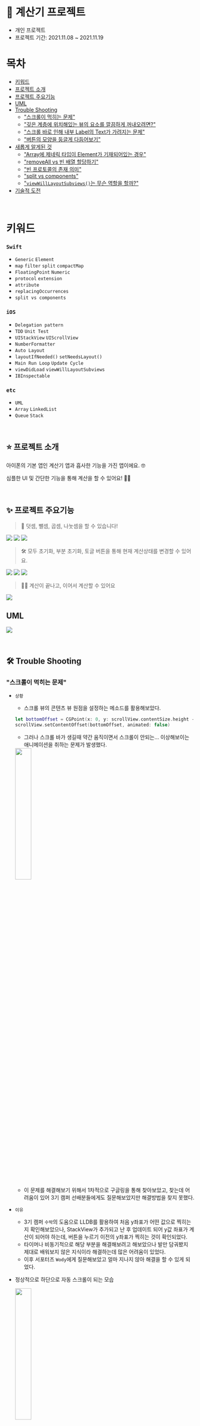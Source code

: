 
# 🧮 계산기 프로젝트

* 개인 프로젝트
* 프로젝트 기간: 2021.11.08 ~ 2021.11.19

# 목차

- [키워드](#키워드)
- [프로젝트 소개](#%EF%B8%8F-프로젝트-소개)
- [프로젝트 주요기능](#-프로젝트-주요기능)
- [UML](#uml)
- [Trouble Shooting](#-trouble-shooting)
    + ["스크롤이 먹히는 문제"](#스크롤이-먹히는-문제)
    + ["깊은 계층에 위치해있는 뷰의 요소를 깔끔하게 꺼내오려면?"](#깊은-계층에-위치해있는-뷰의-요소를-깔끔하게-꺼내오려면)
    + ["스크롤 바로 인해 내부 Label의 Text가 가려지는 문제"](#스크롤-바로-인해-내부-label의-text가-가려지는-문제)
    + ["버튼의 모양을 둥글게 다듬어보기"](#버튼의-모양을-둥글게-다듬어보기)
- [새롭게 알게된 것](#-새롭게-알게된-것)
    + ["Array에 제네릭 타입이 Element가 기재되어있는 경우"](#array에-제네릭-타입이-element가-기재되어있는-경우)
    + ["removeAll vs 빈 배열 할당하기"](#removeall-vs-빈-배열-할당하기)
    + ["빈 프로토콜의 존재 의미"](#빈-프로토콜의-존재-의미)
    + ["split vs components"](#split-vs-components)
    + ["`viewWillLayoutSubviews()`는 무슨 역할을 할까?"](#viewwilllayoutsubviews는-무슨-역할을-할까)
- [기술적 도전](#-기술적-도전)

</br>

# 키워드

### `Swift`

- `Generic` `Element`
- `map` `filter` `split` `compactMap`
- `FloatingPoint` `Numeric`
- `protocol` `extension`
- `attribute`
- `replacingOccurrences`
- `split vs components`

### `iOS`

- `Delegation pattern` 
- `TDD` `Unit Test`
- `UIStackView` `UIScrollView`
- `NumberFormatter`
- `Auto Layout`
- `layoutIfNeeded()` `setNeedsLayout()`
- `Main Run Loop` `Update Cycle`
- `viewDidLoad` `viewWillLayoutSubviews`
- `IBInspectable`

### `etc`

- `UML`
- `Array` `LinkedList`
- `Queue` `Stack`

</br>

## ⭐️ 프로젝트 소개

아이폰의 기본 앱인 계산기 앱과 흡사한 기능을 가진 앱이에요. 🤓

심플한 UI 및 간단한 기능을 통해 계산을 할 수 있어요! 💪🏻

</br>

## ✨ 프로젝트 주요기능

> 🧮 덧셈, 뺄셈, 곱셈, 나눗셈을 할 수 있습니다! 

<img src="https://i.imgur.com/T5a0loL.gif"> <img src="https://i.imgur.com/a6VCYO6.gif"> <img src="https://i.imgur.com/Q9tqGIN.gif">

> 🛠 모두 초기화, 부분 초기화, 토글 버튼을 통해 현재 계산상태를 변경할 수 있어요.

<img src="https://i.imgur.com/XUcUiip.gif"> <img src="https://i.imgur.com/JA0Qm6O.gif"> <img src="https://i.imgur.com/wkZ9NGe.gif">

> ✍🏻 계산이 끝나고, 이어서 계산할 수 있어요

<img src="https://i.imgur.com/c6oBGvZ.gif">

</br>

## UML

![](https://i.imgur.com/XBotKoP.png)

</br>

## 🛠 Trouble Shooting

### "스크롤이 먹히는 문제"

- `상황`
    - 스크롤 뷰의 콘텐츠 뷰 원점을 설정하는 메소드를 활용해보았다.
    
    ```swift
    let bottomOffset = CGPoint(x: 0, y: scrollView.contentSize.height - scrollView.bounds.height + scrollView.contentInset.bottom)
    scrollView.setContentOffset(bottomOffset, animated: false)
    ```
    
    - 그러나 스크롤 바가 생길때 약간 움직이면서 스크롤이 안되는... 이상해보이는 애니메이션을 취하는 문제가 발생했다.

    <img src="https://i.imgur.com/v4OYFOe.gif" width=30%>
    
    - 이 문제를 해결해보기 위해서 1차적으로 구글링을 통해 찾아보았고, 찾는데 어려움이 있어 3기 캠퍼 선배분들에게도 질문해보았지만 해결방법을 찾지 못했다.
- `이유`
    - 3기 캠퍼 `수박`의 도움으로 LLDB를 활용하여 처음 y좌표가 어떤 값으로 찍히는지 확인해보았으나, StackView가 추가되고 난 후 업데이트 되어 y값 좌표가 계산이 되어야 하는데, 버튼을 누르기 이전의 y좌표가 찍히는 것이 확인되었다.
    - 타이머나 비동기적으로 해당 부분을 해결해보려고 해보았으나 발만 담궈봤지 제대로 배워보지 않은 지식이라 해결하는데 많은 어려움이 있었다.
    - 이후 서포터즈 `Wody`에게 질문해보았고 얼마 지나지 않아 해결을 할 수 있게 되었다.
- 정상적으로 하단으로 자동 스크롤이 되는 모습

    <img src="https://i.imgur.com/uUW8GWB.gif" width=30%>

- `layoutIfNeeded()`라는 메소드를 활용하여 해결하게 되었다. 이 메소드는 `setNeedsLayout()`과 같이 수동으로 layoutSubviews를 예약하는 행위이지만 해당 예약을 바로 실행시키는 동기적으로 작동하는 메소드다. update cycle이 올 때 까지 기다려 layoutSubviews를 호출시키는 것이 아니라 그 즉시 layoutSubviews를 발동시키는 메소드다.
- 만일 main run loop에서 하나의 View가 setNeedsLayout을 호출하고 그 다음 layoutIfNeeded를 호출한다면 layoutIfNeeded는 그 즉시 View의 값이 재계산되고 화면에 반영하기 때문에 setNeedsLayout이 예약한 layoutSubviews 메소드는 update cycle에서 반영해야할 변경된 값이 존재하지 않기 때문에 호출되지 않는다.
- 이러한 동작 원리로 `layoutIfNeeded()`는 그 즉시 값이 변경되어야 하는 애니메이션에서 많이 사용된다고 한다.
- `해결`
    - 따라서 스크롤뷰의 원점에 대한 콘텐츠뷰의 오프셋 설정을 해주기 전에 `layoutIfNeeded()` 메소드를 호출하여 layout을 업데이트 하고 setContentOffset을 설정해주었더니 해당 문제에 대해서 해결되었다.
    
 ### "깊은 계층에 위치해있는 뷰의 요소를 깔끔하게 꺼내오려면?"

- `상황` **스택뷰 > 스택뷰 > 레이블** 계층을 가진 부분에서 레이블의 텍스트를 꺼내려면 `arrangedSubviews`를 `이중 for문`을 돌면서 가져와야 하는 상황이 마음에 안들었다.
    
    ```swift
    extension UIStackView {
        var toString: String {
            var inputValues = [String]()
                    self.arrangedSubviews.forEach{ view in
                let subview = view as? UIStackView
                subview?.arrangedSubviews.forEach{ view in
                    let label = view as? UILabel
                    guard let input = label?.text else {
                        return
                    }
                    inputValues.append(input.replacingOccurrences(of: ",", with: ""))
                }
            }
            return inputValues.joined(separator: " ")
        }
    }
    ```
    
- `해결방향` 리뷰어 엘림에게 조언을 구해서 `스택뷰 > 커스텀뷰` 계층을 가질 수 있도록 커스텀뷰 만들기에 도전해보았다.
- `결과`
    
    ```swift
    extension UIStackView {
        var toString: String {
            var inputValues = [String]()
            self.arrangedSubviews.forEach { view in
                guard let formualStackView = view as? FormulaStackView else {
                    return
                }
                inputValues.append(contentsOf: formualStackView.element)
            }
            return inputValues.joined(separator: " ")
        }
    }
    ```
    
- `FormulaStackView`라는 커스텀 뷰를 만들어 줌으로써 이중 for문을 돌던 문제도 해결이 되었고, ViewController에서 스택뷰 내부에 `Label을 추가`해주는 부분도 커스텀뷰 내부에서 해결할 수 있게되었다.

### "스크롤 바로 인해 내부 Label의 Text가 가려지는 문제"

<img src="https://user-images.githubusercontent.com/49546979/142418073-e9de7219-2754-482e-9f7d-ad3f77633c48.png" width=30%>

- `상황` 계산내역이 쌓여서 스크롤바가 생기는 문제로 스크롤을 진행할 시 글씨가 가려지는 문제가 있었다.
- `해결방향` 스크롤바를 가릴 수 있는 방법이 없는지 구글링을 통해서 찾아보았다.
- `결과`
- 찾아보니 인터페이스 빌더에서도 설정을 해줄 수도 있고 코드로도 해당 문제를 해결할 수 있었다.
    - 코드로 설정하기
        
        ```swift
        scrollView.showsHorizontalScrollIndicator = false
        scrollView.showsVerticalScrollIndicator = false
        ```
        
        - 인터페이스 빌더에서 없애기
        
        ![https://i.imgur.com/rOkoBw3.png](https://i.imgur.com/rOkoBw3.png)
        
        위 사진에서 체크를 풀어주면 된다.
        

### "버튼의 모양을 둥글게 다듬어보기"

`상황` 엘림에게 버튼을 둥글게 만들어보는 도전과제를 받게되어 해결해보기로 하였다.

`시도-1`  처음에는 버튼 자체가 코드가 아닌 스토리보드에서 생성된 버튼이라서 인터페이스 빌더로 해결해보고자 하였다.

```swift
    extension UIView {
        @IBInspectable var cornerRadius: CGFloat {
            get {
                return layer.cornerRadius
            }
            set {
                layer.cornerRadius = newValue
                layer.masksToBounds = newValue > 0
            }
        }
    }
```

- 그러나 이 방법으로는 버튼의 cornerRadius를 직접 대입해주는 방식(하드코딩)이기 때문에 디바이스가 다를 경우 내가 원하는 결과를 얻기에는 힘들다고 판단되었다. 그래서 코드로 해볼 수 있는 방법을 찾아 해결해보았다.

`시도-2` 

```swift
    override func viewWillLayoutSubviews() {
        super.viewWillLayoutSubviews()
        calculatorButtons.forEach { button in
            button.layer.cornerRadius = button.layer.frame.size.width / 2
        }
    }
```

- 버튼의 너비 / 2를 해서 cornerRadius를 설정해준 코드다. 이때 `viewWillLayoutSubviews` 메소드를 써준다.

`시도-3, 그리고 해결` 

- 버튼의 IBOutlet에 didSet을 줄 수도 있었지만 아래와 같은 문제 때문에 해당 방법은 불가능 했다.
    
   ![](https://i.imgur.com/TGNgcJQ.png)
    
- 디버깅을 해보니 `viewWillLayoutSubviews` 메소드가 호출되는 시점에 레이아웃이 갱신되어 버튼의 너비가 바뀌고 있었다.
(디바이스는 아이폰 SE 기준이다. SE 이상 디바이스에서는 없던 문제였다.)
IBOutlet의 didSet은 `viewDidLoad가 호출되기 전`에 호출되므로 적절하지 못한 방법이였다.
- 따라서 최소한으로 적게 호출되는 `updateViewConstraints`메소드를 활용하여 해당 문제를 해결하였다.
    
    ```swift
    func setupButtons() {
        calculatorButtons.forEach { button in
            button.layoutIfNeeded()
            button.layer.cornerRadius = button.layer.bounds.width / 2
        }
    }
    
    override func updateViewConstraints() {
        super.updateViewConstraints()
        setupButtons()
    }
    ```
    
- updateViewConstraints에 버튼셋팅 메소드를 호출하고있고, for문 내부에서 버튼마다 `layoutIfNeeded`를 호출하여 레이아웃을 갱신하고 이후 cornerRadius 값을 대입해주고있다.
- 레이아웃을 갱신하는 이유는 갱신하지 않으면 위 디버깅시 발견하였던 최종 레이아웃이 아니라 임의로 잡혀있던 frame값으로 계산을 하기 때문에 아래처럼 찌그러진 원이 나온다.
    
   ![](https://i.imgur.com/7Qr05cE.png)
    
`결론`

- viewDidLoad에서 frame사이즈가 정확하지 않을 수 있다. 해당 함수는 뷰는 로드됐다고 확인할 수 있지만, 배치가 됐다고 할수는 없다. 따라서 위와 같은 현상은 viewDidLoad에서 임의로 잡혔던 frame값이 `viewWillLayoutSubviews`가 호출하면서 하위 뷰가 배치되고 이후 값이 변했다고 볼 수 있겠다. 따라서 하위뷰가 배치가 되고나서 버튼의 레이아웃을 잡아줘야 해결이 가능했던 것이다.

### 여기서 의문점이 드는 것은 다른 디바이스들은 상관없는데 왜 SE에서만 버튼의 크기가 줄어드는 것일까?

- 3기 캠퍼 `수박` 의 도움으로 해당 의문점을 풀 수 있었다.

![https://i.imgur.com/MiyseWl.png](https://i.imgur.com/MiyseWl.png)

- HIG에서 장치들의 치수를 확인해서 세로를 보면 200~300정도 차이가 나는 것을 확인할 수 있다.
사진에서도 볼 수 있듯이 세로 크기가 엄청 차이난다.
따라서 작아진 디바이스에 오토 레이아웃을 충족하기 위해 버튼의 크기를 줄일 수 밖에 없다는 추측이 가능해졌다.
- 이러한 사실을 증명해낼 수도 있다. 직접 레이아웃을 다 계산하여 치수와 맞는지 확인할 수도 있지만... 나중에 시도해봐야겠다. 😇

</br>

## 🔥 새롭게 알게된 것

### "Array에 제네릭 타입이 Element가 기재되어있는 경우"
- `상황` 자료구조를 공부하다가 제네릭을 사용한 예제 코드들을 살펴보니 `<T>`로 작성되어있는 경우가 있고, `<Element>`를 사용한 경우가 있는데 둘의 차이가 궁금해졌다. 
    
![](https://i.imgur.com/POuRbFM.png)
    
- `이유` 공식문서 Generic 부분에서 `Naming Type Parameters` 부분을 살펴보니 이름이 없는 것과 이름이 있는 Element는 차이가 없지만 파라미터와 타입 사이의 관계를 가지고 있을때 명확함을 주기 위해 사용한다고 한다. 그러나 관계가 없는 상황에서는 `T`, `U`, `V` 를 주로 사용한다고 한다. 
- `해결` Array와 마찬가지로 Queue나 LinkedList도 요소들이 서로 관계가 있다고 생각하여, 타입 내부에 제네릭 타입`<T>`을 Element라고 명시해주었다. 

### "removeAll vs 빈 배열 할당하기"

- `상황` 리뷰어 엘림에게 removeAll과 빈배열을 할당하는 것이 어떤 차이가 있냐고 질문을 받았는데 어떤 차이가 있는지 모르겠다.
- `이유` Swift github를 통해 removeAll 동작 방식을 한번 살펴보게 되었다.

![image](https://user-images.githubusercontent.com/75905803/141038635-c62fdf49-0118-4eaa-a035-9386a55d165c.png)

![image](https://user-images.githubusercontent.com/75905803/141038660-bc3d1d3f-388d-445d-bca2-1561e2aa3333.png)

- `해결` 살펴보니 파라미터 기본값을 따로 ture로 설정해주지 않는다면 빈 Array를 초기화해주는 동작을 하고 있었다. 따라서 빈 배열과 removeAll는 큰차이가 없는 것으로 결론이 났다.

### "빈 프로토콜의 존재 의미"

* `상황` STEP 1을 진행할 때 빈 프로토콜을 구현해두라는 부분에서 잘 이해가 가지 않았다.
* `이유` 알고보니 CalculateItem은 `Queue에서 다루는 요소`가 준수해야했던 프로토콜이였다.
* `해결` STEP 2를 진행하게 되면서 해당 프로토콜의 역할을 잘 이해할 수 있었고, 덕분에 빈 프로토콜의 용도에 대해서 알게되었다.

### "split vs components"

- `상황` 엘림에게 질문을 받았는데 내가 알고있던 차이점은 반환타입 뿐이였다.
- `이유` 반환타입 말고도 다른 차이점도 있었던게 생각나서 정리해보았다.
- `해결`
- `import 여부`
    - split은 swift 표준 라이브러리에 속해있다.
    - components는 Foundation 프레임워크에 속해있어 import하여 사용할 수 있다.
- `파라미터`
    - split(separator: Character, maxSplits: Int = Int.max, omittingEmptySubsequences: Bool = true)
    - components(separatedBy separator: String)
- `공백으로 처리할 때의 다른 결과`
    ```swift
    let str = "My name is Sudhir " // trailing space
    
        str.split(separator: " ")
        // ["My", "name", "is", "Sudhir"]
    
        str.components(separatedBy: " ")
        // ["My", "name", "is", "Sudhir", ""] ← Additional empty string
    ```
    둘다 동일한 결과가 나오게 하려면 split의 파라미터 `omittingEmptySubsequences`를 false로 옵션을 따로 줘야 가능하다.
    ```swift
    str.split(separator: " ", omittingEmptySubsequences: false)
        // ["My", "name", "is", "Sudhir", ""]
    ```
- `반환타입의 차이`
    - split -> [Substring]
    - components -> [String]
- `성능 차이` 
    반환타입에서 볼 수 있듯 `split`은 원본 문자열을 참조(SubString)하고 있기 때문에, 새 문자열을 할당하지 않는다.따라서 split이 components보다 성능측면에서 빠르다고 볼 수 있다.
    
    > Substring이란?원본 문자열의 메모리를 공유한다.값을 읽기만 할 때는 원본메모리를 공유하고, 값을 변경하는 시점에만 새로운 메모리가 생성된다.
    
    Substring은 주로 문자열을 처리할 때 메모리를 절약하기 위해서 쓰이는 타입으로 알고있다!

### "`viewWillLayoutSubviews()`는 무슨 역할을 할까?"

- 뷰의 바운드가 최종적으로 결정되는 최초 시점
- 제약이나 오토레이아웃을 사용하지 않았다면, 서브뷰의 레이아웃을 업데이트하기 적합한 시점이다.
- 여러번 중복으로 호출될 수 있다.
    - ex) 메인뷰의 서브뷰가 로드되는 경우
- 메소드를 알아보고 엘림의 피드백을 받고 다시 디버깅을 해보니 `버튼이 클릭이 되는 시점`마다 해당 메소드가 호출이 되고있었다.  cornerRadius를 잡아주는 for문이 버튼이 누를때마다 실행되고 있었던 것이다. 즉 SubView의 레이아웃을 잡아주기에는 적절치 못한 메소드였다.

</br>

## 💪🏻 기술적 도전

### Delegate Pattern

* MVC 구조로 인해 뚱뚱해진 ViewController를 다이어트 시켜주기 위해 Delegate 패턴을 사용하게 되었습니다.
* 비즈니스 로직 부분을 별도의 타입으로 만들어 책임을 나누어주어 ViewController의 코드 가독성이 높아지고, 역할 또한 명확히 나누어졌습니다.

[![top](https://img.shields.io/badge/top-%23000000.svg?&amp;style=for-the-badge&amp;logo=Acclaim&amp;logoColor=white&amp;)](#-계산기-프로젝트)

<details>
<summary>[학습 기록 흔적]</summary>
<div markdown="1">

# 목차
- [STEP 1 : Queue **타입 구현**](#step-1--queue-타입-구현)
    + [고민했던 것](#1-1-고민했던-것)
    + [의문점](#1-2-의문점)
    + [Trouble Shooting](#1-3-trouble-shooting)
    + [배운 개념](#1-4-배운-개념)
    + [PR 후 개선사항](#1-5-pr-후-개선사항)
- [STEP 2 : 계산 타입 및 주변 타입 구현](#step-2--계산-타입-및-주변-타입-구현)
    + [고민했던 것](#2-1-고민했던-것)
    + [의문점](#2-2-의문점)
    + [Trouble Shooting](#2-3-trouble-shooting)
    + [배운 개념](#2-4-배운-개념)
    + [PR 후 개선사항](#2-5-pr-후-개선사항)
- [STEP 3 : 계산기 UI 연동](#step-3--계산기-ui-연동)
    + [고민했던 것](#3-1-고민했던-것)
    + [의문점](#3-2-의문점)
    + [Trouble Shooting](#3-3-trouble-shooting)
    + [배운 개념](#3-4-배운-개념)
    + [PR 후 개선사항](#3-5-pr-후-개선사항)

# STEP 1 : **Queue 타입 구현**
- 자료구조 Queue 타입을 구현합니다.

# UML

![](https://i.imgur.com/pwLcl0n.jpg)

[![top](https://img.shields.io/badge/top-%23000000.svg?&amp;style=for-the-badge&amp;logo=Acclaim&amp;logoColor=white&amp;)](#목차-1)

## 1-1 고민했던 것
- Queue를 DoubleStack과 LinkedList를 이용하여 두가지를 구현해보았다. 배열로도 구현할 수 있지만 enqueue 작업이 시간복잡도가 O(1)이 걸려서 비효율적이다. 
- Generic타입을 사용할 때 Element로 명시해주었다. 이유는 T로 명시해줄 수도 있지만 어떤 타입이 들어갈지 명확하지 않기 때문에 좀더 직관적으로 보일 수 있도록 요소라는 뜻을 담은 Element를 명시했다. 

## 1-2 의문점
- Queue를 배열로 구현해도 괜찮을까? 
- Array에 제네릭 타입은 어째서 Element일까? 
- removeAll과 빈 배열을 할당하는 것과 차이점이 뭘까?

## 1-3 Trouble Shooting

### 1. Array에 제네릭 타입이 Element가 기재되어있는 경우
- `상황` 자료구조를 공부하다가 제네릭을 사용한 예제 코드들을 살펴보니 `<T>`로 작성되어있는 경우가 있고, `<Element>`를 사용한 경우가 있는데 둘의 차이가 궁금해졌다. 
    
![](https://i.imgur.com/POuRbFM.png)
    
- `이유` 공식문서 Generic 부분에서 `Naming Type Parameters` 부분을 살펴보니 이름이 없는 것과 이름이 있는 Element는 차이가 없지만 파라미터와 타입 사이의 관계를 가지고 있을때 명확함을 주기 위해 사용한다고 한다. 그러나 관계가 없는 상황에서는 `T`, `U`, `V` 를 주로 사용한다고 한다. 
- `해결` Array와 마찬가지로 Queue나 LinkedList도 요소들이 서로 관계가 있다고 생각하여, 타입 내부에 제네릭 타입`<T>`을 Element라고 명시해주었다. 
### 2. removeAll vs 빈 배열 할당하기

- `상황` 엘림에게 removeAll과 빈배열을 할당하는 것이 어떤 차이가 있냐고 질문을 받았는데 어떤 차이가 있는지 모르겠다.
- `이유` Swift github를 통해 removeAll 동작 방식을 한번 살펴보게 되었다.

![image](https://user-images.githubusercontent.com/75905803/141038635-c62fdf49-0118-4eaa-a035-9386a55d165c.png)

![image](https://user-images.githubusercontent.com/75905803/141038660-bc3d1d3f-388d-445d-bca2-1561e2aa3333.png)

- `해결` 살펴보니 파라미터 기본값을 따로 ture로 설정해주지 않는다면 빈 Array를 초기화해주는 동작을 하고 있었다. 따라서 빈 배열과 removeAll는 큰차이가 없는 것으로 결론이 났다.

## 1-4 배운 개념
- Element의 용도
- 자료구조 (`Array`, `LinkedList`, `Queue`, `Stack`)
- 알고리즘의 시간도와 Big-O
- removeAll과 빈 배열을 할당하는 것은 큰 차이가 없다.

## 1-5 PR 후 개선사항

- 불필요한 import 제거
- 추가적으로 attribute에 대해서 공부해보기.
- 짧은 return문이라도 줄바꿈 해주는 것이 디버깅 시 유용하다.
- 메서드 탈출하는 부분은 보통 if보다는 guard를 주로 사용하는 것이 적절한 것 같다.

[![top](https://img.shields.io/badge/top-%23000000.svg?&amp;style=for-the-badge&amp;logo=Acclaim&amp;logoColor=white&amp;)](#목차-1)

# STEP 2 : 계산 타입 및 주변 타입 구현

- 계산 타입을 구현합니다.

## 2-1 고민했던 것

이번 스텝 진행을 위해 저와 고민을 나눠주셨던 캠퍼분들에게 감사의 인사를 드립니다.

---

- 주어진 UML을 보며 타입이 어떤 역할을 하는지 유추하면서 정리해보았다.

### ExpressionParser

- 사용자의 입력값을 검사해서 연산자와 피연산자를 담는 Formula를 만드는 타입
    - `componentsByOperators`
        - input을 받아서 숫자만 뽑아오는 메소드
    - `parse`
        - 사용자 입력을 받아서 Formula를 반환하는 메소드

### extension String

- `split(with:)`
    - target을 기준으로 문자열을 잘라 배열로 반환하는 메소드
    예시) "12 + 3.1" → ["12", "+", "3.1"]

### Formula

- 연산자큐와 피연산자큐를 담고, 결과(`result()`)를 내는 타입

### Operator

- 연산자와 계산 메소드가 있는 타입

---

### split의 로직에 관한 다양한 고민

- 첫번째는 split을 확장한다는 의미 자체가 `기존 split과의 기능이 다르다고 생각`이 들었다. 그래서 `target과 함께 자르는 것`인가? 라는 생각이 들었다. 연산자와 Double 타입으로 변환할 수 있는 숫자가 함께 배열로 반환되어 Formula를 반환해주는 로직을 생각해보았다.
- 위에서 생각한 로직으로 먼저 돌아가게끔 구현을 해보았더니 **target을 안쓰게 되었다**. 먼저 고려했던 것은 숫자, 연산자가 여러개가 들어온다는 가정하에 구현했기 때문이다. target이 안쓰이는 것이 너무 찝찝하여 여러 캠퍼분들과 같이 고민을 나누어보았다.
- 많은 고민들 끝에 버튼을 누를 때 숫자와 연산자를 구분할 수 있는 `특정 문자열을 임의로 넣어 문자열을 만들 수 있겠다는 생각`을 **공유**받았다. (chacha 고맙습니다...😭) 그래서 연산자를 누를 때 마다 `앞 뒤로 공백이 추가되는 로직`이 떠올라서 그대로 옮겨서 작성해보았다.
- 그러나 Operator 타입이 `Character`인 부분과 `CaseIterable 프로토콜`을 채택한 것을 보았을 때 이것을 split을 할 때 사용하지 않을까? 라는 의문이 또 생겼다. 사실 공백을 추가해서 잘라줄 수도 있겠지만 `하드코딩`이라는 생각이 먼저 들었다. 이후 Operator의 rawValue를 이용하여 split을 구현해볼까 고민해보았지만.. 일단 target의 타입이 배열이 아닌 부분과 allcases를 사용해서 rawValue를 뽑아올 수 없는 점 때문에 해당 의문점은 해결하지 못하였다.

### dequeue할 때 옵셔널바인딩을 할 것인지? 에러처리를 할 것인지?

- 원래는 dequeue를 할 때 nil이 반환 되게끔 구현을 하였었는데, 일일히 옵셔널 바인딩 처리 해주면 지저분해지겠다는 생각이 들어서 해당 로직을 에러를 던지는 로직으로 바꾸어주었다. 이후에도 계속 코드가 더럽다고 느껴져서 다시 고민해보다가... `nil이 반환하게끔 재수정`을 해주고 `result` 부분을 새로 작성해보았다.

### parse에서 Double배열과 Operator배열을 nil 체크 후 반환해주기

- 처음에는 compactMap의 로직을 참고하여 `filter`와 `map`을 이용하여 nil 체크를 하여 변환해주었었는데, 그럴 필요 없이 `compactMap`을 사용하면 될 것 같네? 라는 생각이 들어서 수정해주었다.

### 기존에 구현해주었던 Model의 이니셜라이저 추가

- STEP 1에서 구현해줄 때에는 이니셜라이저를 구현해주지 않았었는데, STEP 2를 구현하다보니 이니셜라이저를 통한 초기화를 해주어야 하는 순간이 오게되어 이니셜라이저를 모두 구현해주었다.

## 2-2 의문점

- split(with:) 메소드의 역할이 정확히 뭘까?
- dequeue시 옵셔널바인딩 vs 에러핸들링
- NaN은 어떤 시점에 발생하는 걸까?
- `componentsByOperators` 메서드명이 동사가 없는 것 같다. 적절한 걸까?

## 2-3 Trouble Shooting

### 1. 빈 프로토콜의 존재 의미가 뭘까?

- `상황`  STEP 1을 진행할 때 빈 프로토콜을 구현해두라는 부분에서 잘 이해가 가지 않았다.
- `이유` 알고보니 CalculateItem은 `Queue에서 다루는 요소`가 준수해야했던 프로토콜이였다.
- `해결`  STEP 2를 진행하게 되면서 해당 프로토콜의 역할을 잘 이해할 수 있었고, 덕분에 빈 프로토콜의 용도에 대해서 알게되었다.

### 2. UML 클래스 다이어그램 화살표에 대해서

- `상황` STEP 2에서 주어졌던 UML에 대한 의문이 생겼다. 왜 내부적으로 연결되어있는 타입끼리는 화살표 표시가 없을까?
- `이유` 이러한 궁금점을 오동나무에게 직접 질문해보았다.
- `해결` 클래스 다이어그램은 표면적으로 드러난 관계만 나타내기 때문에 내부 구현에 대해서는 화살표가 없을 수도 있다.

### 3. 메소드명은 동사로 지어야하는 것이 아닌가?

- `상황` 리뷰어 엘림에게 받은 피드백을 고민해보다가 메소드명이 이상하다는 의문점이 생겨 UML을 작성했던 오동나무에게 질문해보았다.
- `이유` 캠퍼들과 이야기를 나누어봤는데, 메소드명에 동사가 포함되어있지 않았다. 유추한 기능으로는 split과 같은 동작을 하는 메소드 같은데, Int.random 같은 맥락으로 get을 생략한 경우인걸까?
- `해결` 해당 부분을 오동나무에게 직접 물어보았고, 위 내용과 같은 맥락으로 동사가 아닌 네이밍을 한 것이 맞다고 답변받았다. Swift는 사이드 이펙트 없이 값을 리턴하는 메서드에 get을 붙이는 것을 지양하는 편이다. 대표적으로 코코아터치 프레임워크에서 get, fetch, request로 시작하는 메서드는 전부 completion handler를 받는 비동기 작업 뿐이다.

### 4. split vs components

- `상황` 엘림에게 질문을 받았는데 내가 알고있던 차이점은 반환타입 뿐이였다.
- `이유` 반환타입 말고도 다른 차이점도 있었던게 생각나서 정리해보았다.
- `해결`
    
    ### **import 여부**
    
    - split은 swift 표준 라이브러리에 속해있다.
    - components는 Foundation 프레임워크에 속해있어 import하여 사용할 수 있다.
    
    ### **파라미터**
    
    - split(separator: Character, maxSplits: Int = Int.max, omittingEmptySubsequences: Bool = true)
    - components(separatedBy separator: String)
    
    ### **공백으로 처리할 때의 다른 결과**
    
    ```swift
    let str = "My name is Sudhir " // trailing space
    
        str.split(separator: " ")
        // ["My", "name", "is", "Sudhir"]
    
        str.components(separatedBy: " ")
        // ["My", "name", "is", "Sudhir", ""] ← Additional empty string
    ```
    
    둘다 동일한 결과가 나오게 하려면 split의 파라미터 `omittingEmptySubsequences`를 false로 옵션을 따로 줘야 가능하다.
    
    ```swift
    str.split(separator: " ", omittingEmptySubsequences: false)
        // ["My", "name", "is", "Sudhir", ""]
    ```
    
    ### **반환타입의 차이**
    
    - split -> [Substring]
    - components -> [String]
    
    ### **성능 차이**
    
    반환타입에서 볼 수 있듯 `split`은 원본 문자열을 참조(SubString)하고 있기 때문에, 새 문자열을 할당하지 않는다.따라서 split이 components보다 성능측면에서 빠르다고 볼 수 있다.
    
    > Substring이란?원본 문자열의 메모리를 공유한다.값을 읽기만 할 때는 원본메모리를 공유하고, 값을 변경하는 시점에만 새로운 메모리가 생성된다.
    > 
    
    Substring은 주로 문자열을 처리할 때 메모리를 절약하기 위해서 쓰이는 타입으로 알고있다!
    

## 2-4 배운 개념

- 빈 프로토콜을 활용하는 방법
- 고차함수의 동작 방식
- UML 클래스 다이어그램
- NaN
- 메소드명에 get 사용을 올바른 상황에 하는 방법
- split과 components의 차이점

## 2-5 PR 후 개선사항

- 놓쳤던 모호한 부분을 에러를 던지도록 개선하였다.
- split과 components의 차이점을 알 수 있었다.
- 메소드명에 get은 언제 사용할 수 있는지 알게 되었다.

[![top](https://img.shields.io/badge/top-%23000000.svg?&amp;style=for-the-badge&amp;logo=Acclaim&amp;logoColor=white&amp;)](#목차-1)

# STEP 3 : **계산기 UI 연동**

- 앞서 구현한 Model을 UI와 연동합니다.

## 3-1 고민했던 것

- 스크롤 뷰의 콘텐츠 오프셋 설정시 레이아웃을 바로 업데이트 할 수 있도록 하였다. 이유는 레이아웃 업데이트가 예약이 되어있는 상태에서 y값 좌표를 계산하여 오프셋설정을 하게된다면 업데이트 이전의 레이아웃으로 y값으로 계산하기 때문에 `layoutIfNeeded()` 메소드를 호출하여 레이아웃 업데이트가 필요하였다.
- 계산식을 스택뷰에 추가할 때 속성값을 어떻게 설정해줘야하는지 고민해보았다. 기존 스토리보드에 설정되어있는 스택뷰의 속성값과 동일하도록 구현해보았다.
- 프로젝트 요구사항 외 추가 설계한 부분
    - 계산이 끝나고 난 후의 상황
        - 스택뷰에 새롭게 업데이트하여 이어서 계산할 수 있도록 추가 설계
    - NaN이 발생하고 난 후의 상황
        - AC, CE 버튼을 누른 후 계산을 할 수 있도록 설계
    - 첫번째 계산식이 올라갈 때의 상황
        - 피연산자만 올라갈 수 있도록 설계
- 계산이 끝나고나서 추가적으로 발생할 수 있는 예외 핸들링
    - '=' 연산자를 클릭 시 `연산자버튼` 혹은 `AC, CE 버튼`을 제외하고 나머지 버튼들은 **동작하지 않도록** 구성
    - NumberFormatter로 인해 쉼표가 추가되어있는 문자열을 `replacingOccurrences`를 이용하여 제거하는 메소드를 구현
    - 계산이 되었는지 안되었는지 상태를 나타내는 프로퍼티(`hasCalculated`)를 추가하여 다양하게 활용.
- 코드 내부 가독성을 위해 고민했던 것
    - ViewController를 extension을 활용하여 분리해보았다. 주석예약어 `// MARK:` 도 같이 활용해보았다.
    - 계속 옵셔널 바인딩 처리가 필요한 `Label.text`는 연산프로퍼티를 활용하여 코드 내부를 개선해보았다.
    - 가독성을 위해 `+=` 연산자 사용을 하지않았다. 풀어서 쓰는게 좀더 가독성이 좋을 때가 있다는 생각이 들었다.
    - StackView 내부에 있는 UILabel의 text를 joined하는 메서드를 UIStackView를 extension하여 프로퍼티(toString)로 만들어주었다.
    사용하면 `stackView.toString` 와 같은 결과가 되서 좀더 직관적일 수 있도록 구현해주었다.
    - 중복, 반복되는 부분은 메소드로 분리해주는 리팩토링을 진행했다.
    - 조건문을 변수로 만들어주어 메소드 내부 가독성을 향상시켰다.

## 3-2 의문점

- Stack View의 subview들을 꺼내서 사용할 때 방법은 반복문 밖에 없는걸까?
- NumberFormatter에는 string으로 변환해주는 메소드도 있지만 NSNumber로 변환해주는 메소드도 있는데.. 꼭 사용해야할까?

## 3-3 Trouble Shooting
### 1. 자동 스크롤 구현해보기

- `상황`
    - 스크롤 뷰의 콘텐츠 뷰 원점을 설정하는 메소드를 활용해보았다.
    
    ```swift
    let bottomOffset = CGPoint(x: 0, y: scrollView.contentSize.height - scrollView.bounds.height + scrollView.contentInset.bottom)
    scrollView.setContentOffset(bottomOffset, animated: false)
    ```
    
    - 그러나 스크롤 바가 생길때 약간 움직이면서 스크롤이 안되는... 이상해보이는 애니메이션을 취하는 문제가 발생했다.
    
    ![https://i.imgur.com/v4OYFOe.gif](https://i.imgur.com/v4OYFOe.gif)
    
    - 이 문제를 해결해보기 위해서 1차적으로 구글링을 통해 찾아보았고, 찾는데 어려움이 있어 3기 캠퍼 선배분들에게도 질문해보았지만 해결방법을 찾지 못했다.
- `이유`
    - 3기 캠퍼 `수박`의 도움으로 LLDB를 활용하여 처음 y좌표가 어떤 값으로 찍히는지 확인해보았으나, StackView가 추가되고 난 후 업데이트 되어 y값 좌표가 계산이 되어야 하는데, 버튼을 누르기 이전의 y좌표가 찍히는 것이 확인되었다.
    - 타이머나 비동기적으로 해당 부분을 해결해보려고 해보았으나 발만 담궈봤지 제대로 배워보지 않은 지식이라 해결하는데 많은 어려움이 있었다.
    - 이후 서포터즈 `Wody`에게 질문해보았고 얼마 지나지 않아 해결을 할 수 있게 되었다.
- 정상적으로 하단으로 자동 스크롤이 되는 모습

![https://i.imgur.com/uUW8GWB.gif](https://i.imgur.com/uUW8GWB.gif)

- `layoutIfNeeded()`라는 메소드를 활용하여 해결하게 되었다. (`도움을 주신 갓wody에게 감사의 인사를 드립니다.`) 이 메소드는 `setNeedsLayout()`과 같이 수동으로 layoutSubviews를 예약하는 행위이지만 해당 예약을 바로 실행시키는 동기적으로 작동하는 메소드다. update cycle이 올 때 까지 기다려 layoutSubviews를 호출시키는 것이 아니라 그 즉시 layoutSubviews를 발동시키는 메소드다.
- 만일 main run loop에서 하나의 View가 setNeedsLayout을 호출하고 그 다음 layoutIfNeeded를 호출한다면 layoutIfNeeded는 그 즉시 View의 값이 재계산되고 화면에 반영하기 때문에 setNeedsLayout이 예약한 layoutSubviews 메소드는 update cycle에서 반영해야할 변경된 값이 존재하지 않기 때문에 호출되지 않는다.
- 이러한 동작 원리로 `layoutIfNeeded()`는 그 즉시 값이 변경되어야 하는 애니메이션에서 많이 사용된다고 한다.
- `해결`
    - 따라서 스크롤뷰의 원점에 대한 콘텐츠뷰의 오프셋 설정을 해주기 전에 `layoutIfNeeded()` 메소드를 호출하여 layout을 업데이트 하고 setContentOffset을 설정해주었더니 해당 문제에 대해서 해결되었다.
    
 ### 2. 커스텀 뷰를 만들어보기

- `상황` **스택뷰 > 스택뷰 > 레이블** 계층을 가진 부분에서 레이블의 텍스트를 꺼내려면 `arrangedSubviews`를 `이중 for문`을 돌면서 가져와야 하는 상황이 마음에 안들었다.
    
    ```swift
    extension UIStackView {
        var toString: String {
            var inputValues = [String]()
                    self.arrangedSubviews.forEach{ view in
                let subview = view as? UIStackView
                subview?.arrangedSubviews.forEach{ view in
                    let label = view as? UILabel
                    guard let input = label?.text else {
                        return
                    }
                    inputValues.append(input.replacingOccurrences(of: ",", with: ""))
                }
            }
            return inputValues.joined(separator: " ")
        }
    }
    ```
    
- `해결방향` 리뷰어인 엘림에게 조언을 구해서 `스택뷰 > 커스텀뷰` 계층을 가질 수 있도록 커스텀뷰 만들기에 도전해보았다.
- `결과`
    
    ```swift
    extension UIStackView {
        var toString: String {
            var inputValues = [String]()
            self.arrangedSubviews.forEach { view in
                guard let formualStackView = view as? FormulaStackView else {
                    return
                }
                inputValues.append(contentsOf: formualStackView.element)
            }
            return inputValues.joined(separator: " ")
        }
    }
    ```
    
- `FormulaStackView`라는 커스텀 뷰를 만들어 줌으로써 이중 for문을 돌던 문제도 해결이 되었고, ViewController에서 스택뷰 내부에 `Label을 추가`해주는 부분도 커스텀뷰 내부에서 해결할 수 있게되었다.

### 3.  스크롤 바로 인해 내부 Label의 Text가 가려지는 문제

![Untitled](https://user-images.githubusercontent.com/49546979/142418073-e9de7219-2754-482e-9f7d-ad3f77633c48.png)

- `상황` 계산내역이 쌓여서 스크롤바가 생기는 문제로 스크롤을 진행할 시 글씨가 가려지는 문제가 있었다.
- `해결방향` 스크롤바를 가릴 수 있는 방법이 없는지 구글링을 통해서 찾아보았다.
- `결과`
- 찾아보니 인터페이스 빌더에서도 설정을 해줄 수도 있고 코드로도 해당 문제를 해결할 수 있었다.
    - 코드로 설정하기
        
        ```swift
        scrollView.showsHorizontalScrollIndicator = false
        scrollView.showsVerticalScrollIndicator = false
        ```
        
        - 인터페이스 빌더에서 없애기
        
        ![https://i.imgur.com/rOkoBw3.png](https://i.imgur.com/rOkoBw3.png)
        
        위 사진에서 체크를 풀어주면 된다.
        

### 4. 버튼의 모양을 둥글게 만들기

`상황` 엘림에게 버튼을 둥글게 만들어보는 도전과제를 받게되어 해결해보기로 하였다.

`시도-1`  처음에는 버튼 자체가 코드가 아닌 스토리보드에서 생성된 버튼이라서 인터페이스 빌더로 해결해보고자 하였다.

```swift
    extension UIView {
        @IBInspectable var cornerRadius: CGFloat {
            get {
                return layer.cornerRadius
            }
            set {
                layer.cornerRadius = newValue
                layer.masksToBounds = newValue > 0
            }
        }
    }
```

- 그러나 이 방법으로는 버튼의 cornerRadius를 직접 대입해주는 방식이기 때문에 디바이스가 다를 경우 내가 원하는 결과를 얻기에는 힘들다고 판단되었다. 그래서 코드로 해볼 수 있는 방법을 찾아 해결해보았다.

`시도-2` 

```swift
    override func viewWillLayoutSubviews() {
        super.viewWillLayoutSubviews()
        calculatorButtons.forEach { button in
            button.layer.cornerRadius = button.layer.frame.size.width / 2
        }
    }
```

- 버튼의 너비 / 2를 해서 cornerRadius를 설정해준 코드다. 이때 `viewWillLayoutSubviews` 메소드를 써준다.

### `viewWillLayoutSubviews()`

- 뷰의 바운드가 최종적으로 결정되는 최초 시점
- 제약이나 오토레이아웃을 사용하지 않았다면, 서브뷰의 레이아웃을 업데이트하기 적합한 시점이다.
- 여러번 중복으로 호출될 수 있다.
    - 메인뷰의 서브뷰가 로드되는 경우
- 메소드를 알아보고 엘림의 피드백을 받고 다시 디버깅을 해보니 `버튼이 클릭이 되는 시점`마다 해당 메소드가 호출이 되고있었다.  cornerRadius를 잡아주는 for문이 버튼이 누를때마다 실행되고 있었던 것이다. 즉 SubView의 레이아웃을 잡아주기에는 적절치 못한 메소드였다.

`시도-3, 그리고 해결` 

- 버튼의 IBOutlet에 didSet을 줄 수도 있었지만 아래와 같은 문제 때문에 해당 방법은 불가능 했다.
    
   ![](https://i.imgur.com/TGNgcJQ.png)
    
- 디버깅을 해보니 `viewWillLayoutSubviews` 메소드가 호출되는 시점에 레이아웃이 갱신되어 버튼의 너비가 바뀌고 있었다.
(디바이스는 아이폰 SE 기준이다. SE 이상 디바이스에서는 없던 문제였다.)
IBOutlet의 didSet은 `viewDidLoad가 호출되기 전`에 호출되므로 적절하지 못한 방법이였다.
- 따라서 최소한으로 적게 호출되는 `updateViewConstraints`메소드를 활용하여 해당 문제를 해결하였다.
    
    ```swift
    func setupButtons() {
        calculatorButtons.forEach { button in
            button.layoutIfNeeded()
            button.layer.cornerRadius = button.layer.bounds.width / 2
        }
    }
    
    override func updateViewConstraints() {
        super.updateViewConstraints()
        setupButtons()
    }
    ```
    
- updateViewConstraints에 버튼셋팅 메소드를 호출하고있고, for문 내부에서 버튼마다 `layoutIfNeeded`를 호출하여 레이아웃을 갱신하고 이후 cornerRadius 값을 대입해주고있다.
- 레이아웃을 갱신하는 이유는 갱신하지 않으면 위 디버깅시 발견하였던 최종 레이아웃이 아니라 임의로 잡혀있던 frame값으로 계산을 하기 때문에 아래처럼 찌그러진 원이 나온다.
    
   ![](https://i.imgur.com/7Qr05cE.png)
    
`결론`

- viewDidLoad에서 frame사이즈가 정확하지 않을 수 있다. 해당 함수는 뷰는 로드됐다고 확인할 수 있지만, 배치가 됐다고 할수는 없다. 따라서 위와 같은 현상은 viewDidLoad에서 임의로 잡혔던 frame값이 `viewWillLayoutSubviews`가 호출하면서 하위 뷰가 배치되고 이후 값이 변했다고 볼 수 있겠다. 따라서 하위뷰가 배치가 되고나서 버튼의 레이아웃을 잡아줘야 해결이 가능했던 것이다.

### 여기서 의문점이 드는 것은 다른 디바이스들은 상관없는데 왜 SE에서만 버튼의 크기가 줄어드는 것일까?

- 3기 캠퍼 `수박` 의 도움으로 해당 의문점을 풀 수 있었다.

![https://i.imgur.com/MiyseWl.png](https://i.imgur.com/MiyseWl.png)

- HIG에서 장치들의 치수를 확인해서 세로를 보면 200~300정도 차이가 나는 것을 확인할 수 있다.
사진에서도 볼 수 있듯이 세로 크기가 엄청 차이난다.
따라서 작아진 디바이스에 오토 레이아웃을 충족하기 위해 버튼의 크기를 줄일 수 밖에 없다는 추측이 가능해졌다.
- 이러한 사실을 증명해낼 수도 있다. 직접 레이아웃을 다 계산하여 치수와 맞는지 확인할 수도 있지만... 나중에 시도해봐야겠다. 😇

### 🤩 `수박`에게 답변받는 와중에 받았던 조언

- didSet으로 UI 요소들의 레이아웃을 잡아주는건 부자연스럽다. 오히려 지금처럼 view가 배치된 후 레이아웃을 잡아준 것이 자연스럽고 좋은 방법이다.
- 그리고 UI 인스턴스를 생성할때 클로저로 선언하는 방법이 있고, 인스턴스로 선언 이후 값을 변경해줄 수도 있다.
- 선언 이후 값을 변경해주는 방법은 문맥상 부자연스러울 수 있으므로 지양하는게 좋은 것 같다는 의견.
    - let으로 선언후 값을 변경해주는 거니까 부자연스럽다는 늬앙스!
    - 애초에 클로저로 선언하여 요소의 속성들을 설정해주고 그대로 쭉 사용하는게 더 자연스럽다!

## 3-4 배운 개념

- 코드로 UI를 그려보는 방법
- `Stack View`
    - 코드로 Stack View의 layout을 잡는 방법
- `Scroll View`
    - 스크롤 바 없애는 방법
- `layoutIfNeeded()`활용
- `NumberFormatter`
- `LLDB`
- `super.viewDidLoad()`
- `protocol LocalizedError` 용도
- `@IBInspectable`
- `viewWillLayoutSubviews()`
- 커스텀뷰를 만드는 방법 (only Code)
    - `init(frame:)`와 `init(coder:)`의 차이점
- `View Life Cycle`의 대한 깊은 이해
- `frame`과 `bounds`의 차이점
- `IBOutlet`의 `didSet`은 언제 `trigger`되는지?

## 3-5 PR 후 개선사항

- 동일한 return을 하는 guard문을 합쳐서 개선
- 스크롤바 때문에 가려지는 문제 해결
- 주석위치와 줄바꿈으로 코드 내부 가독성 개선
- 중복되는 부분 메소드로 분리하여 개선
- toggle 사용으로 가독성이 떨어지는 부분을 직접 대입해주는 방식으로 개선
- LocalizedError 프로토콜을 활용하여 description을 좀 더 직관적으로 확인할 수 있게 개선
- 커스텀 뷰를 만들어서 ViewController 내부 코드 개선

[![top](https://img.shields.io/badge/top-%23000000.svg?&amp;style=for-the-badge&amp;logo=Acclaim&amp;logoColor=white&amp;)](#목차-1)


</div>
</details>
